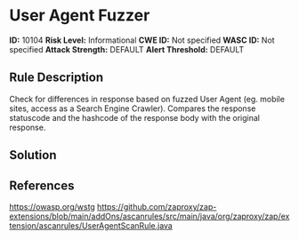 
# User Agent Fuzzer

**ID:** 10104
**Risk Level:** Informational
**CWE ID:** Not specified
**WASC ID:** Not specified
**Attack Strength:** DEFAULT
**Alert Threshold:** DEFAULT

## Rule Description
Check for differences in response based on fuzzed User Agent (eg. mobile sites, access as a Search Engine Crawler). Compares the response statuscode and the hashcode of the response body with the original response.

## Solution


## References
https://owasp.org/wstg
https://github.com/zaproxy/zap-extensions/blob/main/addOns/ascanrules/src/main/java/org/zaproxy/zap/extension/ascanrules/UserAgentScanRule.java
